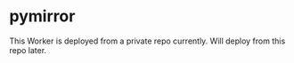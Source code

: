 # pymirror

This Worker is deployed from a private repo currently. Will deploy from this repo later.

